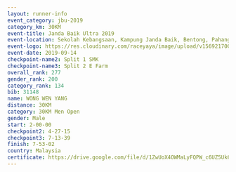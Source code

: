 ```yaml
---
layout: runner-info 
event_category: jbu-2019 
category_km: 30KM 
event-title: Janda Baik Ultra 2019 
event-location: Sekolah Kebangsaan, Kampung Janda Baik, Bentong, Pahang, Malaysia 
event-logo: https://res.cloudinary.com/raceyaya/image/upload/v1569217009/logo/janda-baik_vch1pc.jpg 
event-date: 2019-09-14 
checkpoint-name2: Split 1 SMK 
checkpoint-name3: Split 2 E Farm 
overall_rank: 277
gender_rank: 200
category_rank: 134
bib: 31148
name: WONG WEN YANG
distance: 30KM
category: 30KM Men Open
gender: Male
start: 2-00-00
checkpoint2: 4-27-15
checkpoint3: 7-13-39
finish: 7-53-02
country: Malaysia
certificate: https://drive.google.com/file/d/1ZwUoX4OWMaLyFQPW_c6UZ5Uk6lSBfeOn/view?usp=sharing
---
```

